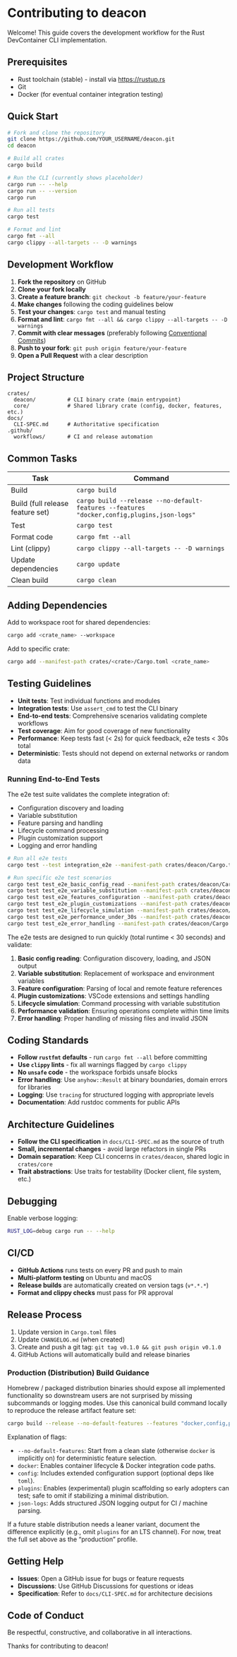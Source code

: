 # Contributing to deacon

Welcome! This guide covers the development workflow for the Rust DevContainer CLI implementation.

## Prerequisites
- Rust toolchain (stable) - install via https://rustup.rs
- Git
- Docker (for eventual container integration testing)

## Quick Start
```bash
# Fork and clone the repository
git clone https://github.com/YOUR_USERNAME/deacon.git
cd deacon

# Build all crates
cargo build

# Run the CLI (currently shows placeholder)
cargo run -- --help
cargo run -- --version
cargo run

# Run all tests
cargo test

# Format and lint
cargo fmt --all
cargo clippy --all-targets -- -D warnings
```

## Development Workflow
1. **Fork the repository** on GitHub
2. **Clone your fork locally**
3. **Create a feature branch**: `git checkout -b feature/your-feature`
4. **Make changes** following the coding guidelines below
5. **Test your changes**: `cargo test` and manual testing
6. **Format and lint**: `cargo fmt --all && cargo clippy --all-targets -- -D warnings`
7. **Commit with clear messages** (preferably following [Conventional Commits](https://conventionalcommits.org/))
8. **Push to your fork**: `git push origin feature/your-feature`
9. **Open a Pull Request** with a clear description

## Project Structure
```
crates/
  deacon/          # CLI binary crate (main entrypoint)
  core/            # Shared library crate (config, docker, features, etc.)
docs/
  CLI-SPEC.md      # Authoritative specification
.github/
  workflows/       # CI and release automation
```

## Common Tasks
| Task | Command |
|------|---------|
| Build | `cargo build` |
| Build (full release feature set) | `cargo build --release --no-default-features --features "docker,config,plugins,json-logs"` |
| Test | `cargo test` |
| Format code | `cargo fmt --all` |
| Lint (clippy) | `cargo clippy --all-targets -- -D warnings` |
| Update dependencies | `cargo update` |
| Clean build | `cargo clean` |

## Adding Dependencies
Add to workspace root for shared dependencies:
```bash
cargo add <crate_name> --workspace
```

Add to specific crate:
```bash
cargo add --manifest-path crates/<crate>/Cargo.toml <crate_name>
```

## Testing Guidelines
- **Unit tests**: Test individual functions and modules
- **Integration tests**: Use `assert_cmd` to test the CLI binary
- **End-to-end tests**: Comprehensive scenarios validating complete workflows
- **Test coverage**: Aim for good coverage of new functionality
- **Performance**: Keep tests fast (< 2s) for quick feedback, e2e tests < 30s total
- **Deterministic**: Tests should not depend on external networks or random data

### Running End-to-End Tests
The e2e test suite validates the complete integration of:
- Configuration discovery and loading
- Variable substitution
- Feature parsing and handling
- Lifecycle command processing
- Plugin customization support
- Logging and error handling

```bash
# Run all e2e tests
cargo test --test integration_e2e --manifest-path crates/deacon/Cargo.toml

# Run specific e2e test scenarios
cargo test test_e2e_basic_config_read --manifest-path crates/deacon/Cargo.toml
cargo test test_e2e_variable_substitution --manifest-path crates/deacon/Cargo.toml
cargo test test_e2e_features_configuration --manifest-path crates/deacon/Cargo.toml
cargo test test_e2e_plugin_customizations --manifest-path crates/deacon/Cargo.toml
cargo test test_e2e_lifecycle_simulation --manifest-path crates/deacon/Cargo.toml
cargo test test_e2e_performance_under_30s --manifest-path crates/deacon/Cargo.toml
cargo test test_e2e_error_handling --manifest-path crates/deacon/Cargo.toml
```

The e2e tests are designed to run quickly (total runtime < 30 seconds) and validate:
1. **Basic config reading**: Configuration discovery, loading, and JSON output
2. **Variable substitution**: Replacement of workspace and environment variables
3. **Feature configuration**: Parsing of local and remote feature references
4. **Plugin customizations**: VSCode extensions and settings handling
5. **Lifecycle simulation**: Command processing with variable substitution
6. **Performance validation**: Ensuring operations complete within time limits
7. **Error handling**: Proper handling of missing files and invalid JSON

## Coding Standards
- **Follow `rustfmt` defaults** - run `cargo fmt --all` before committing
- **Use `clippy` lints** - fix all warnings flagged by `cargo clippy`
- **No `unsafe` code** - the workspace forbids unsafe blocks
- **Error handling**: Use `anyhow::Result` at binary boundaries, domain errors for libraries
- **Logging**: Use `tracing` for structured logging with appropriate levels
- **Documentation**: Add rustdoc comments for public APIs

## Architecture Guidelines
- **Follow the CLI specification** in `docs/CLI-SPEC.md` as the source of truth
- **Small, incremental changes** - avoid large refactors in single PRs
- **Domain separation**: Keep CLI concerns in `crates/deacon`, shared logic in `crates/core`
- **Trait abstractions**: Use traits for testability (Docker client, file system, etc.)

## Debugging
Enable verbose logging:
```bash
RUST_LOG=debug cargo run -- --help
```

## CI/CD
- **GitHub Actions** runs tests on every PR and push to main
- **Multi-platform testing** on Ubuntu and macOS
- **Release builds** are automatically created on version tags (`v*.*.*`)
- **Format and clippy checks** must pass for PR approval

## Release Process
1. Update version in `Cargo.toml` files
2. Update `CHANGELOG.md` (when created)
3. Create and push a git tag: `git tag v0.1.0 && git push origin v0.1.0`
4. GitHub Actions will automatically build and release binaries

### Production (Distribution) Build Guidance

Homebrew / packaged distribution binaries should expose all implemented functionality so downstream users are not surprised by missing subcommands or logging modes. Use this canonical build command locally to reproduce the release artifact feature set:

```bash
cargo build --release --no-default-features --features "docker,config,plugins,json-logs"
```

Explanation of flags:
- `--no-default-features`: Start from a clean slate (otherwise `docker` is implicitly on) for deterministic feature selection.
- `docker`: Enables container lifecycle & Docker integration code paths.
- `config`: Includes extended configuration support (optional deps like `toml`).
- `plugins`: Enables (experimental) plugin scaffolding so early adopters can test; safe to omit if stabilizing a minimal distribution.
- `json-logs`: Adds structured JSON logging output for CI / machine parsing.

If a future stable distribution needs a leaner variant, document the difference explicitly (e.g., omit `plugins` for an LTS channel). For now, treat the full set above as the “production” profile.

## Getting Help
- **Issues**: Open a GitHub issue for bugs or feature requests
- **Discussions**: Use GitHub Discussions for questions or ideas
- **Specification**: Refer to `docs/CLI-SPEC.md` for architecture decisions

## Code of Conduct
Be respectful, constructive, and collaborative in all interactions.

Thanks for contributing to deacon!
